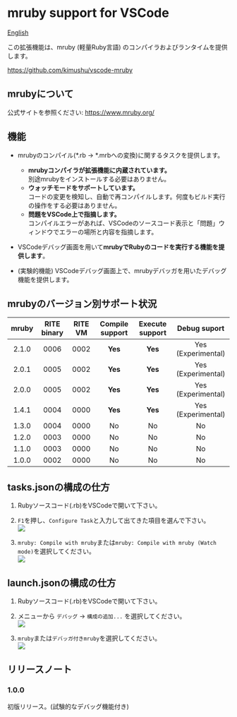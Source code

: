 # mruby support for VSCode

[English](https://github.com/kimushu/vscode-mruby/blob/master/README.md)

この拡張機能は、mruby (軽量Ruby言語) のコンパイラおよびランタイムを提供します。

https://github.com/kimushu/vscode-mruby

## mrubyについて

公式サイトを参照ください: https://www.mruby.org/

## 機能

* mrubyのコンパイル(*.rb &rightarrow; *.mrbへの変換)に関するタスクを提供します。
    * **mrubyコンパイラが拡張機能に内蔵されています。**\
      別途mrubyをインストールする必要はありません。
    * **ウォッチモードをサポートしています。**\
      コードの変更を検知し、自動で再コンパイルします。何度もビルド実行の操作をする必要はありません。
    * **問題をVSCode上で指摘します。**\
      コンパイルエラーがあれば、VSCodeのソースコード表示と「問題」ウィンドウでエラーの場所と内容を指摘します。

* VSCodeデバッグ画面を用いて**mrubyでRubyのコードを実行する機能を提供します**。

* (実験的機能) VSCodeデバッグ画面上で、mrubyデバッガを用いたデバッグ機能を提供します。

## mrubyのバージョン別サポート状況

|mruby|RITE binary|RITE VM|Compile support|Execute support|Debug suport|
|:--:|:--:|:--:|:--:|:--:|:--:|
|2.1.0|0006|0002|**Yes**|**Yes**|Yes (Experimental)|
|2.0.1|0005|0002|**Yes**|**Yes**|Yes (Experimental)|
|2.0.0|0005|0002|**Yes**|**Yes**|Yes (Experimental)|
|1.4.1|0004|0000|**Yes**|**Yes**|Yes (Experimental)|
|1.3.0|0004|0000|No|No|No|
|1.2.0|0003|0000|No|No|No|
|1.1.0|0003|0000|No|No|No|
|1.0.0|0002|0000|No|No|No|

## tasks.jsonの構成の仕方

1. Rubyソースコード(.rb)をVSCodeで開いて下さい。

1. `F1`を押し、`Configure Task`と入力して出てきた項目を選んで下さい。\
![](https://user-images.githubusercontent.com/1642194/52718101-04bd2900-2fe6-11e9-948a-6011dd0fc672.png)

1. `mruby: Compile with mruby`または`mruby: Compile with mruby (Watch mode)`を選択してください。\
![](https://user-images.githubusercontent.com/1642194/52718260-667d9300-2fe6-11e9-84b3-3c0511893a21.png)

## launch.jsonの構成の仕方

1. Rubyソースコード(.rb)をVSCodeで開いて下さい。

1. メニューから `デバッグ` &rightarrow; `構成の追加...` を選択してください。\
![](https://user-images.githubusercontent.com/1642194/52718360-9cbb1280-2fe6-11e9-969c-09ebd4cbb354.png)

1. `mruby`または`デバッガ付きmruby`を選択してください。\
![](https://user-images.githubusercontent.com/1642194/52718436-d0963800-2fe6-11e9-895c-2fc8caf86c2f.png)

## リリースノート

### 1.0.0

初版リリース。(試験的なデバッグ機能付き)
